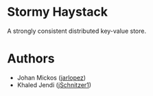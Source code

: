 # Stormy Haystack
A strongly consistent distributed key-value store.

# Authors
- Johan Mickos ([jarlopez](https://github.com/jarlopez))
- Khaled Jendi ([jSchnitzer1](https://github.com/jSchnitzer1))

